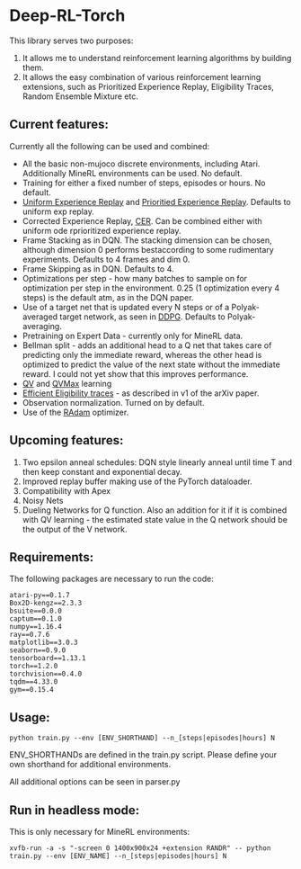# Deep-RL-Torch
This library serves two purposes:
1. It allows me to understand reinforcement learning algorithms by building them.
2. It allows the easy combination of various reinforcement learning extensions, such as Prioritized Experience Replay, Eligibility Traces, Random Ensemble Mixture etc.

## Current features:

Currently all the following can be used and combined:

* All the basic non-mujoco discrete environments, including Atari. Additionally MineRL environments can be used. No default.
* Training for either a fixed number of steps, episodes or hours. No default.
* [Uniform Experience Replay](http://www.incompleteideas.net/lin-92.pdf) and [Prioritied Experience Replay](https://arxiv.org/abs/1511.05952). Defaults to uniform exp replay.
* Corrected Experience Replay, [CER](https://arxiv.org/abs/1712.01275). Can be combined either with uniform ode rprioritized experience replay.
* Frame Stacking as in DQN. The stacking dimension can be chosen, although dimension 0 performs bestaccording to some rudimentary experiments. Defaults to 4 frames and dim 0.
* Frame Skipping as in DQN. Defaults to 4.
* Optimizations per step - how many batches to sample on for optimization per step in the environment. 0.25 (1 optimization every 4 steps) is the default atm, as in the DQN paper.
* Use of a target net that is updated every N steps or of a Polyak-averaged target network, as seen in [DDPG](https://arxiv.org/abs/1509.02971). Defaults to Polyak-averaging.
* Pretraining on Expert Data - currently only for MineRL data.
* Bellman split - adds an additional head to a Q net that takes care of predicting only the immediate reward, whereas the other head is optimized to predict the value of the next state without the immediate reward. I could not yet show that this improves performance.
* [QV](https://www.researchgate.net/publication/224446250_The_QV_family_compared_to_other_reinforcement_learning_algorithms) and [QVMax](https://arxiv.org/abs/1909.01779v1) learning
* [Efficient Eligibility traces](https://arxiv.org/abs/1810.09967) - as described in v1 of the arXiv paper.
* Observation normalization. Turned on by default.
* Use of the [RAdam](https://arxiv.org/abs/1908.03265) optimizer.

## Upcoming features:

1. Two epsilon anneal schedules: DQN style linearly anneal until time T and then keep constant and exponential decay.
2. Improved replay buffer making use of the PyTorch dataloader.
3. Compatibility with Apex
4. Noisy Nets
5. Dueling Networks for Q function. Also an addition for it if it is combined with QV learning - the estimated state value in the Q network should be the output of the V network.

## Requirements:
The following packages are necessary to run the code:

```
atari-py==0.1.7
Box2D-kengz==2.3.3
bsuite==0.0.0
captum==0.1.0
numpy==1.16.4
ray==0.7.6
matplotlib==3.0.3
seaborn==0.9.0
tensorboard==1.13.1
torch==1.2.0
torchvision==0.4.0
tqdm==4.33.0
gym==0.15.4
```
## Usage:

```
python train.py --env [ENV_SHORTHAND] --n_[steps|episodes|hours] N
```
ENV_SHORTHANDs are defined in the train.py script. Please define your own shorthand for additional environments.

All additional options can be seen in parser.py

## Run in headless mode:
This is only necessary for MineRL environments:

```
xvfb-run -a -s "-screen 0 1400x900x24 +extension RANDR" -- python train.py --env [ENV_NAME] --n_[steps|episodes|hours] N
```
